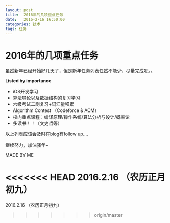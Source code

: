 ```yaml
---
layout: post
title:  2016年的几项重点任务
date:   2016-2-16 16:50:00
categories: 技术
tags: 任务
---
```


# 2016年的几项重点任务

虽然新年已经开始好几天了，但是新年任务列表任然不能少，尽量完成吧。。


**Listed by importance**


* iOS开发学习
* 算法导论以及数据结构的复习学习
* 六级考试二刷复习+词汇量积累
* Algorithm Contest （Codeforce & ACM）
* 校内重点课程：编译原理/操作系统/算法分析与设计/概率论
* 多读书！！（文史哲等）



以上列表应该会及时在blog有follow up….



继续努力，加油骚年~





MADE BY ME

<<<<<<< HEAD
2016.2.16 （农历正月初九）
=======
2016.2.16 （农历正月初九）
>>>>>>> origin/master
